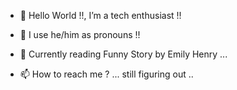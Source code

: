 - 👋 Hello World !!, I’m a tech enthusiast !!
- 👀 I use he/him as pronouns !! 
- 📕 Currently reading Funny Story by Emily Henry ...

- 📫 How to reach me ? ... still figuring out ..


<!---
codingCapricorn/codingCapricorn is a ✨ special ✨ repository because its `README.md` (this file) appears on your GitHub profile.
You can click the Preview link to take a look at your changes.
--->
